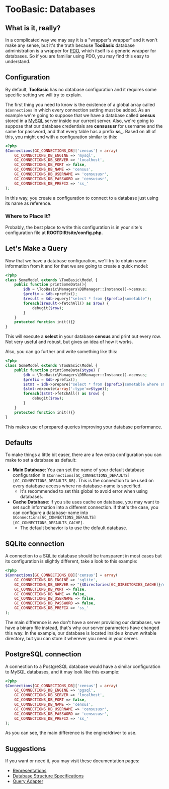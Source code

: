 # TooBasic: Databases
## What is it, really?
In a complicated way we may say it is a "wrapper's wrapper" and it won't make any
sense, but it's the truth because __TooBasic__ database administration is a
wrapper for [PDO](http://php.net/manual/en/book.pdo.php), which itself is a
generic wrapper for databases.
So if you are familiar using PDO, you may find this easy to understand.

## Configuration
By default, __TooBasic__ has no database configuration and it requires some
specific setting we will try to explain.

The first thing you need to know is the existence of a global array called
`$Connections` in which every connection setting must be added.
As an example we're going to suppose that we have a database called __census__
stored in a [MySQL](http://dev.mysql.com/doc/) server inside our current server.
Also, we're going to suppose that our database credentials are __censususr__ for
username and the same for password, and that every table has a prefix __ss___.
Based on all of this, you might end with a configuration similar to this:
```php
<?php
$Connections[GC_CONNECTIONS_DB]['census'] = array(
	GC_CONNECTIONS_DB_ENGINE => 'mysql',
	GC_CONNECTIONS_DB_SERVER => 'localhost',
	GC_CONNECTIONS_DB_PORT => false,
	GC_CONNECTIONS_DB_NAME => 'census',
	GC_CONNECTIONS_DB_USERNAME => 'censususr',
	GC_CONNECTIONS_DB_PASSWORD => 'censususr',
	GC_CONNECTIONS_DB_PREFIX => 'ss_'
);
```
In this way, you create a configuration to connect to a database just using its
name as reference.

### Where to Place It?
Probably, the best place to write this configuration is in your site's
configuration file at __ROOTDIR/site/config.php__.

## Let's Make a Query
Now that we have a database configuration, we'll try to obtain some information
from it and for that we are going to create a quick model:
```php
<?php
class SomeModel extends \TooBasic\Model {
	public function printSomeData(){
		$db = \TooBasic\Managers\DBManager::Instance()->census;
		$prefix = $db->prefix();
		$result = $db->query("select * from {$prefix}sometable");
		foreach($result->fetchAll() as $row) {
			debugit($row);
		}
	}
	protected function init(){}
}
```
This will execute a __select__ in your database __census__ and print out every
row.
Not very useful and robust, but gives an idea of how it works.

Also, you can go further and write something like this:
```php
<?php
class SomeModel extends \TooBasic\Model {
	public function printSomeData($type) {
		$db = \TooBasic\Managers\DBManager::Instance()->census;
		$prefix = $db->prefix();
		$stmt = $db->prepare("select * from {$prefix}sometable where smt_type = :type");
		$stmt->execute(array(':type'=>$type));
		foreach($stmt->fetchAll() as $row) {
			debugit($row);
		}
	}
	protected function init(){}
}
```
This makes use of prepared queries improving your database performance.

## Defaults
To make things a little bit easer, there are a few extra configuration you can
make to set a database as default:

* __Main Database__: You can set the name of your default database configuration
in `$Connections[GC_CONNECTIONS_DEFAULTS][GC_CONNECTIONS_DEFAULTS_DB]`. This is
the connection to be used on every database access where no database-name is
specified.
    * It's recommended to set this global to avoid error when using databases.
* __Cache Database__: If you site uses cache on database, you may want to set such
information into a different connection. If that's the case, you can configure a
database-name into
`$Connections[GC_CONNECTIONS_DEFAULTS][GC_CONNECTIONS_DEFAULTS_CACHE]`.
    * The default behavior is to use the default database.

## SQLite connection
A connection to a SQLite database should be transparent in most cases but its
configuration is slightly different, take a look to this example:
```php
<?php
$Connections[GC_CONNECTIONS_DB]['census'] = array(
	GC_CONNECTIONS_DB_ENGINE => 'sqlite',
	GC_CONNECTIONS_DB_SERVER => "{$Directories[GC_DIRECTORIES_CACHE]}/census.sqlite3",
	GC_CONNECTIONS_DB_PORT => false,
	GC_CONNECTIONS_DB_NAME => false,
	GC_CONNECTIONS_DB_USERNAME => false,
	GC_CONNECTIONS_DB_PASSWORD => false,
	GC_CONNECTIONS_DB_PREFIX => 'ss_'
);
```
The main difference is we don't have a server providing our databases, we have a
binary file instead, that's why our server parameters have changed this way.
In the example, our database is located inside a known writable directory, but you
can store it wherever you need in your server.

## PostgreSQL connection
A connection to a PostgreSQL database would have a similar configuration to MySQL
databases, and it may look like this example:
```php
<?php
$Connections[GC_CONNECTIONS_DB]['census'] = array(
	GC_CONNECTIONS_DB_ENGINE => 'pgsql',
	GC_CONNECTIONS_DB_SERVER => 'localhost',
	GC_CONNECTIONS_DB_PORT => false,
	GC_CONNECTIONS_DB_NAME => 'census',
	GC_CONNECTIONS_DB_USERNAME => 'censususr',
	GC_CONNECTIONS_DB_PASSWORD => 'censususr',
	GC_CONNECTIONS_DB_PREFIX => 'ss_'
);
```
As you can see, the main difference is the engine/driver to use.

## Suggestions
If you want or need it, you may visit these documentation pages:

* [Representations](representations.md)
* [Database Structure Specifications](databasespecs.md)
* [Query Adapter](tech/queryadapter.md)

<!--:GBSUMMARY:Databases:1:Databases:-->
